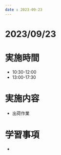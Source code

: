 ```yaml
---
date : 2023-09-23
---
```


# 2023/09/23

# 実施時間
- 10:30-12:00
- 13:00-17:30

# 実施内容
- 出荷作業

# 学習事項
- 